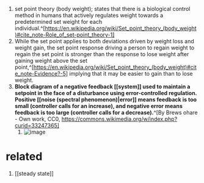 1. set point theory (body weight); states that there is a biological control method in humans that actively regulates weight towards a predetermined set weight for each individual.^[https://en.wikipedia.org/wiki/Set_point_theory_(body_weight)#cite_note-Role_of_set-point_theory-1]
2. While the set point applies to both deviations driven by weight loss and weight gain, the set point response driving a person to regain weight to regain the set point is stronger than the response to lose weight after gaining weight above the set point,^[https://en.wikipedia.org/wiki/Set_point_theory_(body_weight)#cite_note-Evidence?-5] implying that it may be easier to gain than to lose weight.
3. **Block diagram of a negative feedback [[system]] used to maintain a setpoint in the face of a disturbance using error-controlled regulation. Positive [[noise (spectral phenomenon)|error]] means feedback is too small (controller calls for an increase), and negative error means feedback is too large (controller calls for a decrease).**^[By Brews ohare - Own work, CC0, https://commons.wikimedia.org/w/index.php?curid=33247365]
	1. ![image](https://upload.wikimedia.org/wikipedia/commons/thumb/e/ee/Set-point_control.png/640px-Set-point_control.png)

# related
1. [[steady state]]